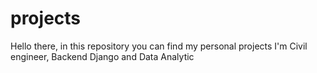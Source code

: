 # projects

Hello there, in this repository you can find my personal projects
I'm Civil engineer, Backend Django and Data Analytic

